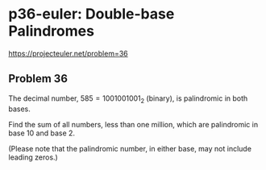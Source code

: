 # p36-euler: Double-base Palindromes

https://projecteuler.net/problem=36

## Problem 36

The decimal number, $585 = 1001001001_2$ (binary), is palindromic in both bases.

Find the sum of all numbers, less than one million, which are palindromic in base $10$ and base $2$.

(Please note that the palindromic number, in either base, may not include leading zeros.)